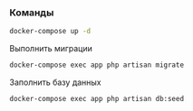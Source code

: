 ### Команды

```sh
docker-compose up -d
```

Выполнить миграции
```sh
docker-compose exec app php artisan migrate
```

Заполнить базу данных
```sh
docker-compose exec app php artisan db:seed
```


